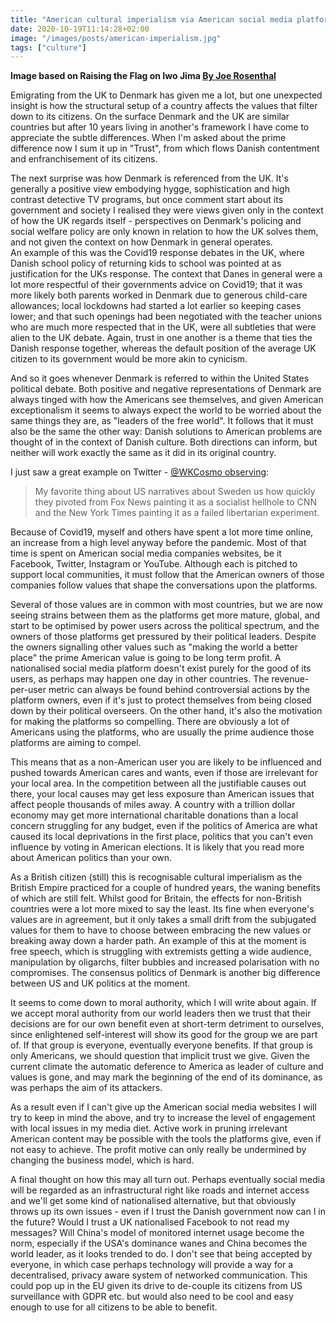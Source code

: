 ```yaml
---
title: "American cultural imperialism via American social media platforms"
date: 2020-10-19T11:14:28+02:00
image: "/images/posts/american-imperialism.jpg"
tags: ["culture"]
---
```


**Image based on Raising the Flag on Iwo Jima [By Joe Rosenthal](https://apnews.com/article/f00e1181d57a414a848ac96b772839fd)**

Emigrating from the UK to Denmark has given me a lot, but one unexpected insight is how the structural setup of a country affects the values that filter down to its citizens.  On the surface Denmark and the UK are similar countries but after 10 years living in another's framework I have come to appreciate the subtle differences.  When I'm asked about the prime difference now I sum it up in "Trust", from which flows Danish contentment and enfranchisement of its citizens.

The next surprise was how Denmark is referenced from the UK.  It's generally a positive view embodying hygge, sophistication and high contrast detective TV programs, but once comment start about its government and society I realised they were views given only in the context of how the UK regards itself - perspectives on Denmark's policing and social welfare policy are only known in relation to how the UK solves them, and not given the context on how Denmark in general operates.  
An example of this was the Covid19 response debates in the UK, where Danish school policy of returning kids to school was pointed at as justification for the UKs response.  The context that Danes in general were a lot more respectful of their governments advice on Covid19; that it was more likely both parents worked in Denmark due to generous child-care allowances; local lockdowns had started a lot earlier so keeping cases lower; and that such openings had been negotiated with the teacher unions who are much more respected that in the UK, were all subtleties that were alien to the UK debate.  Again, trust in one another is a theme that ties the Danish response together, whereas the default position of the average UK citizen to its government would be more akin to cynicism. 

And so it goes whenever Denmark is referred to within the United States political debate.  Both positive and negative representations of Denmark are always tinged with how the Americans see themselves, and given American exceptionalism it seems to always expect the world to be worried about the same things they are, as "leaders of the free world".  It follows that it must also be the same the other way: Danish solutions to American problems are thought of in the context of Danish culture.  Both directions can inform, but neither will work exactly the same as it did in its original country.  

I just saw a great example on Twitter - [@WKCosmo observing](https://mobile.twitter.com/WKCosmo/status/1318142269229248512):

> My favorite thing about US narratives about Sweden us how quickly they pivoted from Fox News painting it as a socialist hellhole to CNN and the New York Times painting it as a failed libertarian experiment.

Because of Covid19, myself and others have spent a lot more time online, an increase from a high level anyway before the pandemic.  Most of that time is spent on American social media companies websites, be it Facebook, Twitter, Instagram or YouTube.  Although each is pitched to support local communities, it must follow that the American owners of those companies  follow values that shape the conversations upon the platforms.

Several of those values are in common with most countries, but we are now seeing strains between them as the platforms get more mature, global, and start to be optimised by power users across the political spectrum, and the owners of those platforms get pressured by their political leaders.  Despite the owners signalling other values such as "making the world a better place" the prime American value is going to be long term profit. A nationalised social media platform doesn't exist purely for the good of its users, as perhaps may happen one day in other countries.  The revenue-per-user metric can always be found behind controversial actions by the platform owners, even if it's just to protect themselves from being closed down by their political overseers.  On the other hand, it's also the motivation for making the platforms so compelling.  There are obviously a lot of Americans using the platforms, who are usually the prime audience those platforms are aiming to compel. 

This means that as a non-American user you are likely to be influenced and pushed towards American cares and wants, even if those are irrelevant for your local area. In the competition between all the justifiable causes out there, your local causes may get less exposure than American issues that affect people thousands of miles away.  A country with a trillion dollar economy may get more international charitable donations than a local concern struggling for any budget, even if the politics of America are what caused its local deprivations in the first place, politics that you can't even influence by voting in American elections.  It is likely that you read more about American politics than your own.

As a British citizen (still) this is recognisable cultural imperialism as the British Empire practiced for a couple of hundred years, the waning benefits of which are still felt.  Whilst good for Britain, the effects for non-British countries were a lot more mixed to say the least. Its fine when everyone's values are in agreement, but it only takes a small drift from the subjugated values for them to have to choose between embracing the new values or breaking away down a harder path.  An example of this at the moment is free speech, which is struggling with extremists getting a wide audience, manipulation by oligarchs, filter bubbles and increased polarisation with no compromises.  The consensus politics of Denmark is another big difference between US and UK politics at the moment. 

It seems to come down to moral authority, which I will write about again.  If we accept moral authority from our world leaders then we trust that their decisions are for our own benefit even at short-term detriment to ourselves, since enlightened self-interest will show its good for the group we are part of.  If that group is everyone, eventually everyone benefits.  If that group is only Americans, we should question that implicit trust we give.  Given the current climate the automatic deference to America as leader of culture and values is gone, and may mark the beginning of the end of its dominance, as was perhaps the aim of its attackers. 

As a result even if I can't give up the American social media websites I will try to keep in mind the above, and try to increase the level of engagement with local issues in my media diet. Active work in pruning irrelevant American content may be possible with the tools the platforms give, even if not easy to achieve. The profit motive can only really be undermined by changing the business model, which is hard.  

A final thought on how this may all turn out.  Perhaps eventually social media will be regarded as an infrastructural right like roads and internet access and we'll get some kind of nationalised alternative, but that obviously throws up its own issues - even if I trust the Danish government now can I in the future?  Would I trust a UK nationalised Facebook to not read my messages?  Will China's model of monitored internet usage become the norm, especially if the USA's dominance wanes and China becomes the world leader, as it looks trended to do.  I don't see that being accepted by everyone, in which case perhaps technology will provide a way for a decentralised, privacy aware system of networked communication.  This could pop up in the EU given its drive to de-couple its citizens from US surveillance with GDPR etc. but would also need to be cool and easy enough to use for all citizens to be able to benefit. 
